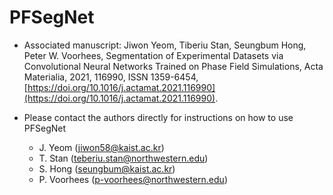 # PFSegNet  

* Associated manuscript: Jiwon Yeom, Tiberiu Stan, Seungbum Hong, Peter W. Voorhees, Segmentation of Experimental Datasets via Convolutional Neural Networks Trained on Phase Field Simulations, Acta Materialia, 2021, 116990, ISSN 1359-6454, [https://doi.org/10.1016/j.actamat.2021.116990](https://doi.org/10.1016/j.actamat.2021.116990).  

* Please contact the authors directly for instructions on how to use PFSegNet  
    + J. Yeom (<jiwon58@kaist.ac.kr>)
    + T. Stan (<teberiu.stan@northwestern.edu>)
    + S. Hong (<seungbum@kaist.ac.kr>)
    + P. Voorhees (<p-voorhees@northwestern.edu>)